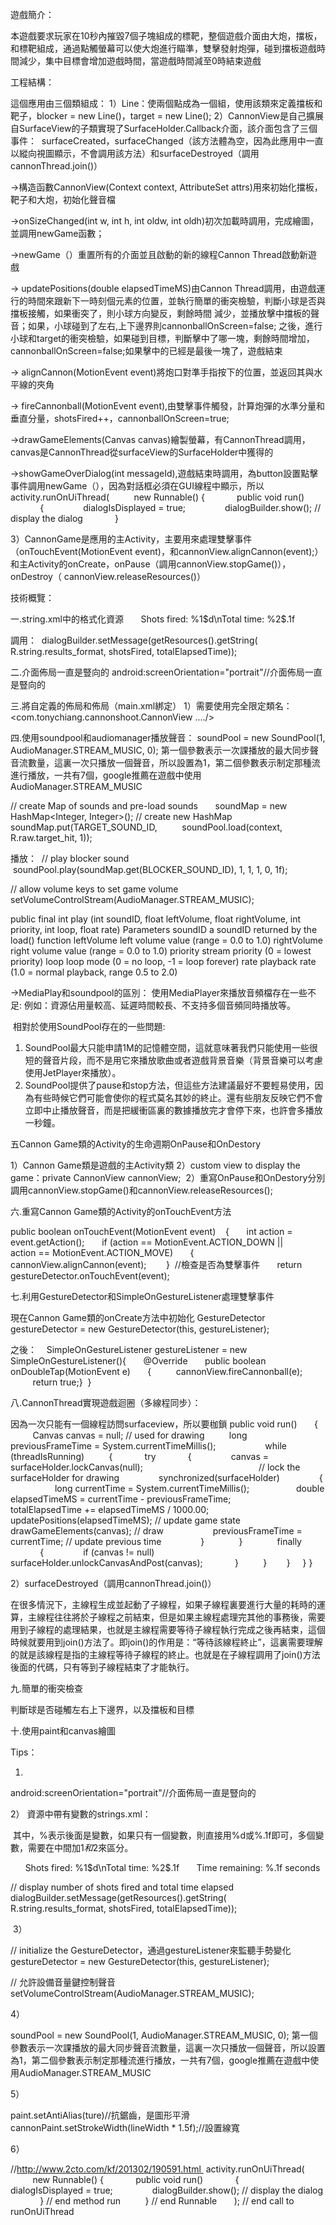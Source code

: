 遊戲簡介：

本遊戲要求玩家在10秒內摧毀7個子塊組成的標靶，整個遊戲介面由大炮，擋板，和標靶組成，通過點觸螢幕可以使大炮進行瞄準，雙擊發射炮彈，碰到擋板遊戲時間減少，集中目標會增加遊戲時間，當遊戲時間減至0時結束遊戲

工程結構：

這個應用由三個類組成：
1）Line：使兩個點成為一個組，使用該類來定義擋板和靶子，blocker = new Line()，target = new Line();
2）CannonView是自己擴展自SurfaceView的子類實現了SurfaceHolder.Callback介面，該介面包含了三個事件：
 surfaceCreated，surfaceChanged（該方法體為空，因為此應用中一直以縱向視圖顯示，不會調用該方法）和surfaceDestroyed（調用cannonThread.join()）

->構造函數CannonView(Context context, AttributeSet attrs)用來初始化擋板，靶子和大炮，初始化聲音檔

->onSizeChanged(int w, int h, int oldw, int oldh)初次加載時調用，完成繪圖，並調用newGame函數；

->newGame（）重置所有的介面並且啟動的新的線程Cannon Thread啟動新遊戲

-> updatePositions(double elapsedTimeMS)由Cannon Thread調用，由遊戲運行的時間來跟新下一時刻個元素的位置，並執行簡單的衝突檢驗，判斷小球是否與擋板接觸，如果衝突了，則小球方向變反，剩餘時間
減少，並播放擊中擋板的聲音；如果，小球碰到了左右,上下邊界則cannonballOnScreen=false;
之後，進行小球和target的衝突檢驗，如果碰到目標，判斷擊中了哪一塊，剩餘時間增加，cannonballOnScreen=false;如果擊中的已經是最後一塊了，遊戲結束

-> alignCannon(MotionEvent event)將炮口對準手指按下的位置，並返回其與水平線的夾角

-> fireCannonball(MotionEvent event),由雙擊事件觸發，計算炮彈的水準分量和垂直分量，shotsFired++，cannonballOnScreen=true;

->drawGameElements(Canvas canvas)繪製螢幕，有CannonThread調用，canvas是CannonThread從surfaceView的SurfaceHolder中獲得的

->showGameOverDialog(int messageId),遊戲結束時調用，為button設置點擊事件調用newGame（），因為對話框必須在GUI線程中顯示，所以
activity.runOnUiThread(
         new Runnable() {
            public void run()
            {
               dialogIsDisplayed = true;
               dialogBuilder.show(); // display the dialog
            }

3）CannonGame是應用的主Activity，主要用來處理雙擊事件（onTouchEvent(MotionEvent event)，和cannonView.alignCannon(event);）和主Activity的onCreate，onPause（調用cannonView.stopGame()），onDestroy（ cannonView.releaseResources()）

技術概覽：

一.string.xml中的格式化資源
<string name="results_format">
      Shots fired: %1$d\nTotal time: %2$.1f</string>

調用：
 dialogBuilder.setMessage(getResources().getString(
         R.string.results_format, shotsFired, totalElapsedTime));


二.介面佈局一直是豎向的
android:screenOrientation="portrait"//介面佈局一直是豎向的


三.將自定義的佈局和佈局（main.xml綁定）
1）需要使用完全限定類名：
<com.tonychiang.cannonshoot.CannonView
..../> 


四.使用soundpool和audiomanager播放聲音：
soundPool = new SoundPool(1, AudioManager.STREAM_MUSIC, 0);
第一個參數表示一次課播放的最大同步聲音流數量，這裏一次只播放一個聲音，所以設置為1，第二個參數表示制定那種流進行播放，一共有7個，google推薦在遊戲中使用AudioManager.STREAM_MUSIC

// create Map of sounds and pre-load sounds
      soundMap = new HashMap<Integer, Integer>(); // create new HashMap
      soundMap.put(TARGET_SOUND_ID,
         soundPool.load(context, R.raw.target_hit, 1));

播放：
 // play blocker sound
            soundPool.play(soundMap.get(BLOCKER_SOUND_ID), 1, 1, 1, 0, 1f);

// allow volume keys to set game volume
      setVolumeControlStream(AudioManager.STREAM_MUSIC);

public final int play (int soundID, float leftVolume, float rightVolume, int priority, int loop, float rate)
Parameters
soundID	a soundID returned by the load() function
leftVolume	left volume value (range = 0.0 to 1.0)
rightVolume	right volume value (range = 0.0 to 1.0)
priority	stream priority (0 = lowest priority)
loop	loop mode (0 = no loop, -1 = loop forever)
rate	playback rate (1.0 = normal playback, range 0.5 to 2.0)

->MediaPlay和soundpool的區別：
使用MediaPlayer來播放音頻檔存在一些不足:
例如：資源佔用量較高、延遲時間較長、不支持多個音頻同時播放等。

 相對於使用SoundPool存在的一些問題:
1. SoundPool最大只能申請1M的記憶體空間，這就意味著我們只能使用一些很短的聲音片段，而不是用它來播放歌曲或者遊戲背景音樂（背景音樂可以考慮使用JetPlayer來播放）。 
2. SoundPool提供了pause和stop方法，但這些方法建議最好不要輕易使用，因為有些時候它們可能會使你的程式莫名其妙的終止。還有些朋友反映它們不會立即中止播放聲音，而是把緩衝區裏的數據播放完才會停下來，也許會多播放一秒鐘。 


五Cannon Game類的Activity的生命週期OnPause和OnDestory

1）Cannon Game類是遊戲的主Activity類
2）custom view to display the game：private CannonView cannonView; 
2）重寫OnPause和OnDestory分別調用cannonView.stopGame()和cannonView.releaseResources();


六.重寫Cannon Game類的Activity的onTouchEvent方法

public boolean onTouchEvent(MotionEvent event)
   {
      int action = event.getAction();
      if (action == MotionEvent.ACTION_DOWN ||
         action == MotionEvent.ACTION_MOVE)
      {
         cannonView.alignCannon(event); 
      } 
//檢查是否為雙擊事件
      return gestureDetector.onTouchEvent(event);


七.利用GestureDetector和SimpleOnGestureListener處理雙擊事件

現在Cannon Game類的onCreate方法中初始化 GestureDetector
      gestureDetector = new GestureDetector(this, gestureListener);

之後：
   SimpleOnGestureListener gestureListener = new SimpleOnGestureListener(){
      @Override
      public boolean onDoubleTap(MotionEvent e)
      {
         cannonView.fireCannonball(e); 
         return true;}
 }


八.CannonThread實現遊戲迴圈（多線程同步）：

因為一次只能有一個線程訪問surfaceview，所以要枷鎖
public void run()
      {
         Canvas canvas = null; // used for drawing
         long previousFrameTime = System.currentTimeMillis(); 
        
         while (threadIsRunning)
         {
            try
            {
               canvas = surfaceHolder.lockCanvas(null);               
               
               // lock the surfaceHolder for drawing
               synchronized(surfaceHolder)
               {
                  long currentTime = System.currentTimeMillis();
                  double elapsedTimeMS = currentTime - previousFrameTime;
                  totalElapsedTime += elapsedTimeMS / 1000.00; 
                  updatePositions(elapsedTimeMS); // update game state
                  drawGameElements(canvas); // draw 
                  previousFrameTime = currentTime; // update previous time
               } 
            } 
            finally
            {
               if (canvas != null) 
                  surfaceHolder.unlockCanvasAndPost(canvas);
            }
         } 
      } 
   }
} 

2）surfaceDestroyed（調用cannonThread.join()）

在很多情況下，主線程生成並起動了子線程，如果子線程裏要進行大量的耗時的運算，主線程往往將於子線程之前結束，但是如果主線程處理完其他的事務後，需要用到子線程的處理結果，也就是主線程需要等待子線程執行完成之後再結束，這個時候就要用到join()方法了。即join()的作用是：“等待該線程終止”，這裏需要理解的就是該線程是指的主線程等待子線程的終止。也就是在子線程調用了join()方法後面的代碼，只有等到子線程結束了才能執行。


九.簡單的衝突檢查

判斷球是否碰觸左右上下邊界，以及擋板和目標

十.使用paint和canvas繪圖



Tips：

1) 

android:screenOrientation="portrait"//介面佈局一直是豎向的

2） 資源中帶有變數的strings.xml：

 其中，%表示後面是變數，如果只有一個變數，則直接用%d或%.1f即可，多個變數，需要在中間加1$和2$來區分。

<string name="results_format">
      Shots fired: %1$d\nTotal time: %2$.1f</string>

<string name="time_remaining_format">
      Time remaining: %.1f seconds</string>

// display number of shots fired and total time elapsed
      dialogBuilder.setMessage(getResources().getString(
         R.string.results_format, shotsFired, totalElapsedTime));

 3）

// initialize the GestureDetector，通過gestureListener來監聽手勢變化
      gestureDetector = new GestureDetector(this, gestureListener);

// 允許設備音量鍵控制聲音
      setVolumeControlStream(AudioManager.STREAM_MUSIC);

4）

soundPool = new SoundPool(1, AudioManager.STREAM_MUSIC, 0);
第一個參數表示一次課播放的最大同步聲音流數量，這裏一次只播放一個聲音，所以設置為1，第二個參數表示制定那種流進行播放，一共有7個，google推薦在遊戲中使用AudioManager.STREAM_MUSIC

5）

paint.setAntiAlias(ture)//抗鋸齒，是圖形平滑
cannonPaint.setStrokeWidth(lineWidth * 1.5f);//設置線寬

6）

//http://www.2cto.com/kf/201302/190591.html 
activity.runOnUiThread(
         new Runnable() {
            public void run()
            {
               dialogIsDisplayed = true;
               dialogBuilder.show(); // display the dialog
            } // end method run
         } // end Runnable
      ); // end call to runOnUiThread
